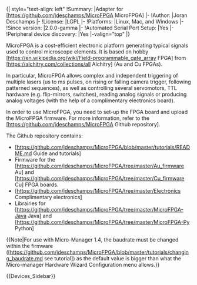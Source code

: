 {| style="text-align: left"
!Summary:
|Adapter for [https://github.com/jdeschamps/MicroFPGA MicroFPGA]
|-
!Author:
|Joran Deschamps
|-
!License:
|LGPL
|-
!Platforms:
|Linux, Mac, and Windows
|-
!Since version:
|2.0.0-gamma
|-
!Automated Serial Port Setup:
|Yes
|-
!Peripheral device discovery:
|Yes
|-valign="top"
|}

MicroFPGA is a cost-efficient electronic platform generating typical signals used to control microscope elements. It is based on hobby [https://en.wikipedia.org/wiki/Field-programmable_gate_array FPGA] from [https://alchitry.com/collections/all Alchitry] (Au and Cu FPGAs). 

In particular, MicroFPGA allows complex and independent triggering of multiple lasers (us to ms pulses, on rising or falling camera trigger, following patterned sequences), as well as controlling several servomotors, TTL hardware (e.g. flip-mirrors, switches), reading analog signals or producing analog voltages (with the help of a complimentary electronics board).

In order to use MicroFPGA, you need to set-up the FPGA board and upload the MicroFPGA firmware. For more information, refer to the [https://github.com/jdeschamps/MicroFPGA Github repository].

The Github repository contains:
* [https://github.com/jdeschamps/MicroFPGA/blob/master/tutorials/README.md Guide and tutorials]
* Firmware for the [https://github.com/jdeschamps/MicroFPGA/tree/master/Au_firmware Au] and [https://github.com/jdeschamps/MicroFPGA/tree/master/Cu_firmware Cu] FPGA boards.
* [https://github.com/jdeschamps/MicroFPGA/tree/master/Electronics Complimentary electronics]
* Librairies for [https://github.com/jdeschamps/MicroFPGA/tree/master/MicroFPGA-Java Java] and [https://github.com/jdeschamps/MicroFPGA/tree/master/MicroFPGA-Py Python]

{{Note|For use with Micro-Manager 1.4, the baudrate must be changed within the firmware ([https://github.com/jdeschamps/MicroFPGA/blob/master/tutorials/changing_baudrate.md see tutorial]) as the default value is bigger than what the Micro-manager Hardware Wizard Configuration menu allows.}}

{{Devices_Sidebar}}
